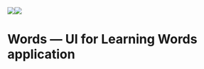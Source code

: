 <a href="https://codeclimate.com/github/vinglfm/Words"><img src="https://codeclimate.com/github/vinglfm/Words/badges/gpa.svg" /></a><a href="https://codeclimate.com/github/vinglfm/Words/coverage"><img src="https://codeclimate.com/github/vinglfm/Words/badges/coverage.svg" /></a>
# Words — UI for Learning Words application
